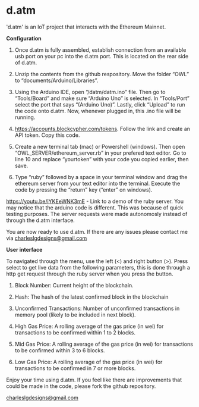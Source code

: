 # d.atm
'd.atm' is an IoT project that interacts with the Ethereum Mainnet. 

<b>Configuration</b>


1. Once d.atm is fully assembled, establish connection from an available usb port on your pc into the d.atm port. This is located on the rear side of d.atm. 

2. Unzip the contents from the github respository. Move the folder “OWL” to “documents/Arduino/Libraries”.

3. Using the Arduino IDE, open “/datm/datm.ino” file. Then go to “Tools/Board” and make sure “Arduino Uno” is selected. In “Tools/Port” select the port that says “(Arduino Uno)”. Lastly, click “Upload” to run the code onto d.atm. Now, whenever plugged in, this .ino file will be running. 

4. https://accounts.blockcypher.com/tokens. 
Follow the link and create an API token. Copy this code. 

5. Create a new terminal tab (mac) or Powershell (windows). Then open “OWL_SERVER/ethereum_server.rb” in your prefered text editor. Go to line 10 and replace “yourtoken” with your code you copied earlier, then save. 

6. Type “ruby” followed by a space in your terminal window and drag the ethereum server from your text editor into the terminal. Execute the code by pressing the “return” key (“enter” on windows). 

https://youtu.be/iYKEeWNK3mE - Link to a demo of the ruby server. You may notice that the arduino code is different. This was because of quick testing purposes. The server requests were made autonomosly instead of through the d.atm interface. 

You are now ready to use d.atm. If there are any issues please contact me via charleslgdesigns@gmail.com

<b>User interface</b>


To navigated through the menu, use the left (<) and right button (>). Press select to get live data from the following parameters, this is done through a http get request through the ruby server when you press the button. 

1. Block Number: 
Current height of the blockchain.

2. Hash:
The hash of the latest confirmed block in the blockchain

3. Unconfirmed Transactions:
Number of unconfirmed transactions in memory pool (likely to be included in next block).

4. High Gas Price:
A rolling average of the gas price (in wei) for transactions to be confirmed within 1 to 2 blocks.

5. Mid Gas Price:
A rolling average of the gas price (in wei) for transactions to be confirmed within 3 to 6 blocks.

6. Low Gas Price:
A rolling average of the gas price (in wei) for transactions to be confirmed in 7 or more blocks.

Enjoy your time using d.atm. If you feel like there are improvements that could be made in the code, please fork the github repository.
 


charleslgdesigns@gmail.com



